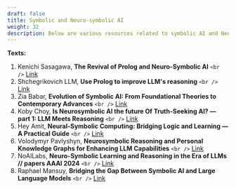 ```yaml
---
draft: false
title: Symbolic and Neuro-symbolic AI
weight: 32
description: Below are various resources related to symbolic AI and Neuro-symbolic AI topics.
---
```

**Texts:**

1. Kenichi Sasagawa, **The Revival of Prolog and Neuro-Symbolic AI** `<br />`
   [Link](http://medium.com/@kenichisasagawa/the-revival-of-prolog-and-neuro-symbolic-ai-1b2e66b1b7b0)
2. Shchegrikovich LLM, **Use Prolog to improve LLM's reasoning** `<br />`
   [Link](https://shchegrikovich.substack.com/p/use-prolog-to-improve-llms-reasoning?subscribe_prompt=free)
3. Zia Babar, **Evolution of Symbolic AI: From Foundational Theories to Contemporary Advances** `<br />`
   [Link](https://medium.com/@zbabar/evolution-of-symbolic-ai-from-foundational-theories-to-contemporary-advances-5ef74b179fa9)
4. Koby Choy, **Is Neurosymbolic AI the future Of Truth-Seeking AI? — part 1: LLM Meets Reasoning** `<br />`
   [Link](https://medium.com/@koby.choy/is-neurosymbolic-ai-the-future-of-truth-seeking-ai-part-1-llm-meets-reasoning-6f1c78179a64)
5. Hey Amit, **Neural-Symbolic Computing: Bridging Logic and Learning — A Practical Guide** `<br />`
   [Link](https://medium.com/@heyamit10/neural-symbolic-computing-bridging-logic-and-learning-a-practical-guide-03aa2db70563)
6. Volodymyr Pavlyshyn, **Neurosymbolic Reasoning and Personal Knowledge Graphs for Enhancing LLM Capabilities** `<br />`
   [Link](https://ai.plainenglish.io/neurosymbolic-reasoning-and-personal-knowledge-graphs-for-enhancing-llm-capabilities-9957cba50533)
7. NoAILabs, **Neuro-Symbolic Learning and Reasoning in the Era of LLMs // papers AAAI 2024** `<br />`
   [Link](https://noailabs.medium.com/neuro-symbolic-learning-and-reasoning-in-the-era-of-llms-papers-aaai-2024-7b4a3c9164bc)
7. Raphael Mansuy, **Bridging the Gap Between Symbolic AI and Large Language Models** `<br />`
   [Link](https://pub.aimind.so/bridging-the-gap-between-symbolic-ai-and-large-language-models-ec16c36c7ef5)  
